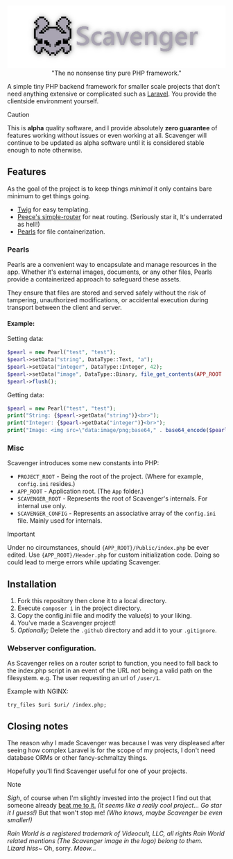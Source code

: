 <p align="center">
    <img src=".github/logo.png" alt="Scavenger"><br>
  "The no nonsense tiny pure PHP framework."
</p>

A simple tiny PHP backend framework for smaller scale projects that don't need anything extensive or complicated
such
as [Laravel](https://github.com/laravel/laravel). You provide the clientside environment yourself.

> [!CAUTION]
> This is **alpha** quality software, and I provide absolutely **zero guarantee** of features working without issues or
> even
> working at all. Scavenger will continue to be updated as alpha software until it is considered stable enough to note
> otherwise.

## Features

As the goal of the project is to keep things _minimal_ it only contains bare minimum to get things going.

- [Twig](https://twig.symfony.com/) for easy templating.
- [Peece's simple-router](https://github.com/skipperbent/simple-php-router) for neat routing. (Seriously star it, It's
  underrated as hell!)
- [Pearls](#pearls) for file containerization.

### Pearls

Pearls are a convenient way to encapsulate and manage resources in the app. Whether it's external images, documents, or
any other files, Pearls provide a containerized approach to safeguard these assets.

They ensure that files are stored and served safely without the risk of tampering, unauthorized modifications, or
accidental execution during transport between the client and server.

#### Example:

Setting data:

```php
$pearl = new Pearl("test", "test");
$pearl->setData("string", DataType::Text, "a");
$pearl->setData("integer", DataType::Integer, 42);
$pearl->setData("image", DataType::Binary, file_get_contents(APP_ROOT . "/test.png"));
$pearl->flush();
```

Getting data:

```php
$pearl = new Pearl("test", "test");
print("String: {$pearl->getData("string")}<br>");
print("Integer: {$pearl->getData("integer")}<br>");
print("Image: <img src=\"data:image/png;base64," . base64_encode($pearl->getData("image")) . "\" \>");
```

### Misc

Scavenger introduces some new constants into PHP:

- `PROJECT_ROOT` - Being the root of the project. (Where for example, `config.ini` resides.)
- `APP_ROOT` - Application root. (The `App` folder.)
- `SCAVENGER_ROOT` - Represents the root of Scavenger's internals. For internal use only.
- `SCAVENGER_CONFIG` - Represents an associative array of the `config.ini` file. Mainly used for internals.

> [!IMPORTANT]
> Under no circumstances, should `{APP_ROOT}/Public/index.php` be ever edited. Use `{APP_ROOT}/Header.php` for custom
> initialization code. Doing so could lead to merge errors while updating Scavenger.

## Installation

1. Fork this repository then clone it to a local directory.
2. Execute `composer i` in the project directory.
3. Copy the config.ini file and modify the value(s) to your liking.
4. You've made a Scavenger project!
5. _Optionally;_ Delete the `.github` directory and add it to your `.gitignore`.

### Webserver configuration.

As Scavenger relies on a router script to function, you need to fall back to the index.php script in an event of the URL
not being a valid path on the filesystem. e.g. The user requesting an url of `/user/1`.

Example with NGINX:

```nginx
try_files $uri $uri/ /index.php;
```

## Closing notes

The reason why I made Scavenger was because I was very displeased after seeing how complex Laravel is for the scope of
my projects, I don't need database ORMs or other fancy-schmaltzy things.

Hopefully you'll find Scavenger useful for one of your projects.

> [!NOTE]
> _Sigh_, of course when I'm slightly invested into the project I find out that someone
> already [beat me to it.](https://codeigniter.com/) _(It seems like a really cool project... Go star it I guess!)_ But that won't stop me! _(Who knows, maybe Scavenger be even smaller!)_

_Rain World is a registered trademark of Videocult, LLC, all rights Rain World related mentions (The Scavenger image in the logo) belong to them._  
_Lizard hiss~_ Oh, sorry. _Meow..._

